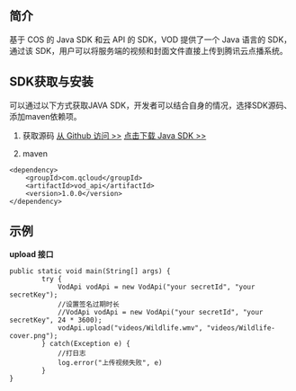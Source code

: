 ## 简介

基于 COS 的 Java SDK 和云 API 的 SDK，VOD 提供了一个 Java 语言的 SDK，通过该 SDK，用户可以将服务端的视频和封面文件直接上传到腾讯云点播系统。

## SDK获取与安装

可以通过以下方式获取JAVA SDK，开发者可以结合自身的情况，选择SDK源码、添加maven依赖项。

1. 获取源码
[从 Github 访问 >>](https://github.com/tencentyun/vod-java-sdk)
[点击下载 Java SDK >>](https://github.com/tencentyun/vod-java-sdk/archive/master.zip)

2. maven
```
<dependency>
    <groupId>com.qcloud</groupId>
    <artifactId>vod_api</artifactId>
    <version>1.0.0</version>
</dependency>
```

## 示例
**upload 接口**
```
public static void main(String[] args) {
        try {
            VodApi vodApi = new VodApi("your secretId", "your secretKey");
            //设置签名过期时长
            //VodApi vodApi = new VodApi("your secretId", "your secretKey", 24 * 3600);
            vodApi.upload("videos/Wildlife.wmv", "videos/Wildlife-cover.png");
        } catch(Exception e) {
            //打日志
            log.error("上传视频失败", e)
        }
}
```
